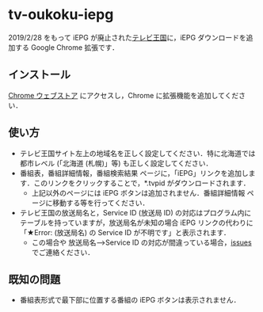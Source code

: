 # tv-oukoku-iepg 

2019/2/28 をもって iEPG が廃止された[テレビ王国](https://www.tvkingdom.jp/)に，iEPG ダウンロードを追加する Google Chrome 拡張です．

## インストール

[Chrome ウェブストア](https://chrome.google.com/webstore/detail/テレビ王国-iepg-ジェネレータ/fpomphhggieemehenfmgjagdeejajafg?hl=ja&gl=JP) にアクセスし，Chrome に拡張機能を追加してください．

## 使い方

- テレビ王国サイト左上の地域名を正しく設定してください．特に北海道では都市レベル (「北海道 (札幌)」等) も正しく設定してください．
- 番組表，番組詳細情報，番組検索結果 ページに，「iEPG」リンクを追加します．このリンクをクリックすることで，*.tvpid がダウンロードされます．
  - 上記以外のページには iEPG ボタンは追加されません．番組詳細情報 ページに移動する等を行ってください．
- テレビ王国の放送局名と，Service ID (放送局 ID) の対応はプログラム内にテーブルを持っていますが，放送局名が未知の場合 iEPG リンクの代わりに「★Error: (放送局名) の Service ID が不明です」と表示されます．
  - この場合や 放送局名-->Service ID の対応が間違っている場合，[issues](https://github.com/yoshinrt/tv-oukoku-iepg/issues?q=) でご連絡ください．

## 既知の問題

- 番組表形式で最下部に位置する番組の iEPG ボタンは表示されません．
